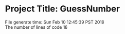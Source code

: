 # Project Title: GuessNumber  
File generate time: Sun Feb 10 12:45:39 PST 2019
<br>The number of lines of code       18
